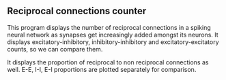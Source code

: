 Reciprocal connections counter
-----
This program displays the number of reciprocal connections in a spiking neural network as synapses get increasingly added amongst its neurons.
It displays excitatory-inhibitory, inhibitory-inhibitory and excitatory-excitatory counts, so we can compare them.

It displays the proportion of reciprocal to non reciprocal connections as well. E-E, I-I, E-I proportions are plotted separately for comparison.
